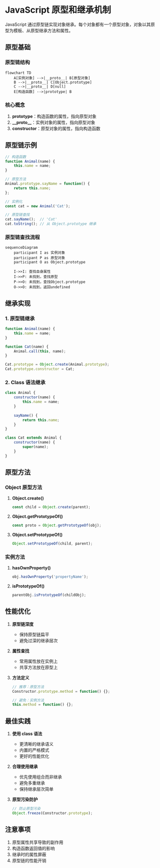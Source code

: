 # JavaScript 原型和继承机制

JavaScript 通过原型链实现对象继承。每个对象都有一个原型对象，对象以其原型为模板、从原型继承方法和属性。

## 原型基础

### 原型链结构

```mermaid
flowchart TD
    A[实例对象] -->|__proto__| B[原型对象]
    B -->|__proto__| C[Object.prototype]
    C -->|__proto__| D[null]
    E[构造函数] -->|prototype| B
```

### 核心概念

1. **prototype**：构造函数的属性，指向原型对象
2. **\_\_proto\_\_**：实例对象的属性，指向原型对象
3. **constructor**：原型对象的属性，指向构造函数

## 原型链示例

```javascript
// 构造函数
function Animal(name) {
    this.name = name;
}

// 原型方法
Animal.prototype.sayName = function() {
    return this.name;
};

// 实例化
const cat = new Animal('Cat');

// 原型链查找
cat.sayName();  // 'Cat'
cat.toString(); // 从 Object.prototype 继承
```

### 原型链查找流程

```mermaid
sequenceDiagram
    participant I as 实例对象
    participant P as 原型对象
    participant O as Object.prototype
    
    I->>I: 查找自身属性
    I->>P: 未找到，查找原型
    P->>O: 未找到，查找Object.prototype
    O->>O: 未找到，返回undefined
```

## 继承实现

### 1. 原型链继承

```javascript
function Animal(name) {
    this.name = name;
}

function Cat(name) {
    Animal.call(this, name);
}

Cat.prototype = Object.create(Animal.prototype);
Cat.prototype.constructor = Cat;
```

### 2. Class 语法继承

```javascript
class Animal {
    constructor(name) {
        this.name = name;
    }
    
    sayName() {
        return this.name;
    }
}

class Cat extends Animal {
    constructor(name) {
        super(name);
    }
}
```

## 原型方法

### Object 原型方法

1. **Object.create()**
   ```javascript
   const child = Object.create(parent);
   ```

2. **Object.getPrototypeOf()**
   ```javascript
   const proto = Object.getPrototypeOf(obj);
   ```

3. **Object.setPrototypeOf()**
   ```javascript
   Object.setPrototypeOf(child, parent);
   ```

### 实例方法

1. **hasOwnProperty()**
   ```javascript
   obj.hasOwnProperty('propertyName');
   ```

2. **isPrototypeOf()**
   ```javascript
   parentObj.isPrototypeOf(childObj);
   ```

## 性能优化

1. **原型链深度**
   - 保持原型链扁平
   - 避免过深的继承层次

2. **属性查找**
   - 常用属性放在实例上
   - 共享方法放在原型上

3. **方法定义**
   ```javascript
   // 推荐：原型方法
   Constructor.prototype.method = function() {};
   
   // 避免：实例方法
   this.method = function() {};
   ```

## 最佳实践

1. **使用 class 语法**
   - 更清晰的继承语义
   - 内置的严格模式
   - 更好的性能优化

2. **合理使用继承**
   - 优先使用组合而非继承
   - 避免多重继承
   - 保持继承层次简单

3. **原型污染防护**
   ```javascript
   // 防止原型污染
   Object.freeze(Constructor.prototype);
   ```

## 注意事项

1. 原型属性共享导致的副作用
2. 构造函数返回值的影响
3. 继承时的属性屏蔽
4. 原型链的性能开销